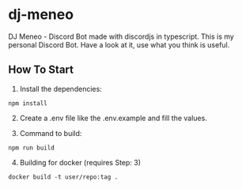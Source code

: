 # dj-meneo
DJ Meneo - Discord Bot made with discordjs in typescript.
This is my personal Discord Bot.
Have a look at it, use what you think is useful.

## How To Start

1. Install the dependencies:
  ```shell
  npm install
  ````
2. Create a .env file like the .env.example and fill the values.

3. Command to build:
  ```shell
  npm run build
  ```

4. Building for docker (requires Step: 3)
  ```shell
  docker build -t user/repo:tag .
  ```
